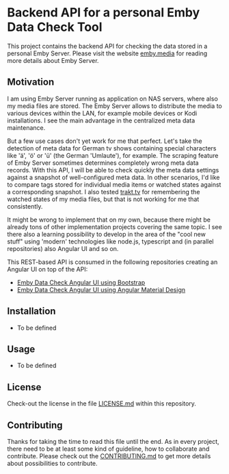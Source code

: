 # Backend API for a personal Emby Data Check Tool

This project contains the backend API for checking the data stored in a personal Emby Server. Please visit the website [emby.media](https://emby.media/) for reading more details about Emby Server.

## Motivation

I am using Emby Server running as application on NAS servers, where also my media files are stored. The Emby Server allows to distribute the media to various devices within the LAN, for example mobile devices or Kodi installations. I see the main advantage in the centralized meta data maintenance.

But a few use cases don't yet work for me that perfect. Let's take the detection of meta data for German tv shows containing special characters like 'ä', 'ö' or 'ü' (the German 'Umlaute'), for example. The scraping feature of Emby Server sometimes determines completely wrong meta data records. With this API, I will be able to check quickly the meta data settings against a snapshot of well-configured meta data. In other scenarios, I'd like to compare tags stored for individual media items or watched states against a corresponding snapshot. I also tested [trakt.tv](https://trakt.tv/) for remembering the watched states of my media files, but that is not working for me that consistently.

It might be wrong to implement that on my own, because there might be already tons of other implementation projects covering the same topic. I see there also a learning possibility to develop in the area of the "cool new stuff" using 'modern' technologies like node.js, typescript and (in parallel repositories) also Angular UI and so on.

This REST-based API is consumed in the following repositories creating an Angular UI on top of the API:

- [Emby Data Check Angular UI using Bootstrap](https://github.com/jfandy1982/emby-data-check-ui-angular-bootstrap)
- [Emby Data Check Angular UI using Angular Material Design](https://github.com/jfandy1982/emby-data-check-ui-angular-material)

## Installation

- To be defined

## Usage

- To be defined

## License

Check-out the license in the file [LICENSE.md](LICENSE.md) within this repository.

## Contributing

Thanks for taking the time to read this file until the end. As in every project, there need to be at least some kind of guideline, how to collaborate and contribute. Please check out the [CONTRIBUTING.md](.github/CONTRIBUTING.md) to get more details about possibilities to contribute.
